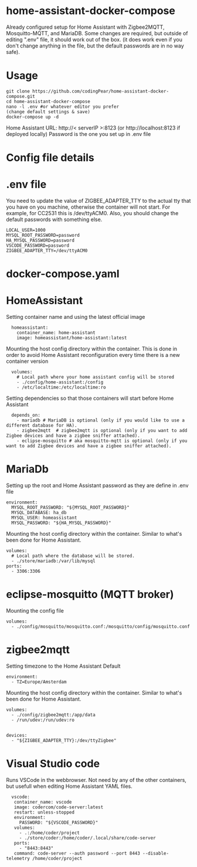 # home-assistant-docker-compose

Already configured setup for Home Assistant with Zigbee2MQTT, Mosquitto-MQTT, and MariaDB.
Some changes are required, but outside of editing ".env" file, it should work out of the box. (it does work even if you don't change anything in the file, but the default passwords are in no way safe).

# Usage

    git clone https://github.com/codingPear/home-assistant-docker-compose.git
    cd home-assistant-docker-compose
    nano -l .env #or whatever editor you prefer
    (change default settings & save)
    docker-compose up -d
    
    
Home Assistant URL: http://< serverIP >:8123 (or http://localhost:8123 if deployed locally)
Password is the one you set up in .env file

# Config file details

# .env file
You need to update the value of ZIGBEE_ADAPTER_TTY to the actual tty that you have on you machine, otherwise the container will not start. For example, for CC2531 this is /dev/ttyACM0.
Also, you should change the default passwords with something else.
    
    LOCAL_USER=1000
    MYSQL_ROOT_PASSWORD=password
    HA_MYSQL_PASSWORD=password
    VSCODE_PASSWORD=password
    ZIGBEE_ADAPTER_TTY=/dev/ttyACM0
    
    

    
# docker-compose.yaml

  # HomeAssistant
  Setting container name and using the latest official image
  
      homeassistant:
        container_name: home-assistant
        image: homeassistant/home-assistant:latest
  
  Mounting the host config directory within the container.
  This is done in order to avoid Home Assistant reconfiguration every time there is a new container version
  
      volumes:
        # Local path where your home assistant config will be stored
        - ./config/home-assistant:/config
        - /etc/localtime:/etc/localtime:ro
  
  Setting dependencies so that those containers will start before Home Assistant
  
      depends_on:
        - mariadb # MariaDB is optional (only if you would like to use a different database for HA).
        - zigbee2mqtt  # zigbee2mqtt is optional (only if you want to add Zigbee devices and have a zigbee sniffer attached).
        - eclipse-mosquitto # aka mosquitto-mqtt is optional (only if you want to add Zigbee devices and have a zigbee sniffer attached).


  # MariaDb
  Setting up the root and Home Assistant password as they are define in .env file 

    environment:
      MYSQL_ROOT_PASSWORD: "${MYSQL_ROOT_PASSWORD}"
      MYSQL_DATABASE: ha_db
      MYSQL_USER: homeassistant
      MYSQL_PASSWORD: "${HA_MYSQL_PASSWORD}"
    
  Mounting the host config directory within the container. Similar to what's been done for Home Assistant.

    volumes:
      # Local path where the database will be stored.
      - ./store/mariadb:/var/lib/mysql
    ports:
      - 3306:3306
  
  # eclipse-mosquitto (MQTT broker)
  Mounting the config file
    
    volumes:
      - ./config/mosquitto/mosquitto.conf:/mosquitto/config/mosquitto.conf
  

  # zigbee2mqtt
  Setting timezone to the Home Assistant Default
    
    environment:
      - TZ=Europe/Amsterdam
    
    
  Mounting the host config directory within the container. Similar to what's been done for Home Assistant.
    
    volumes:
      - ./config/zigbee2mqtt:/app/data
      - /run/udev:/run/udev:ro 
    
    
    devices:
      - "${ZIGBEE_ADAPTER_TTY}:/dev/ttyZigbee"
    


# Visual Studio code
Runs VSCode in the webbrowser. Not need by any of the other containers, but usefull when editing Home Assistant YAML files.

      vscode:
       container_name: vscode
       image: codercom/code-server:latest
       restart: unless-stopped
       environment:
         PASSWORD: "${VSCODE_PASSWORD}"
       volumes:
         - .:/home/coder/project
         - ./store/coder:/home/coder/.local/share/code-server
       ports:
         - "8443:8443"
       command: code-server --auth password --port 8443 --disable-telemetry /home/coder/project
